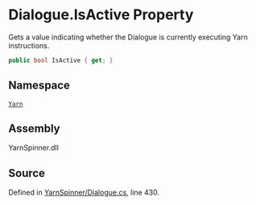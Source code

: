 # Dialogue.IsActive Property

Gets a value indicating whether the Dialogue is currently
executing Yarn instructions.


```csharp
public bool IsActive { get; }
```



## Namespace
[`Yarn`](/api/csharp/yarn/README.md)

## Assembly
YarnSpinner.dll

## Source
Defined in [YarnSpinner/Dialogue.cs](https://github.com/YarnSpinnerTool/YarnSpinner//blob/develop/YarnSpinner/Dialogue.cs#L430), line 430.
